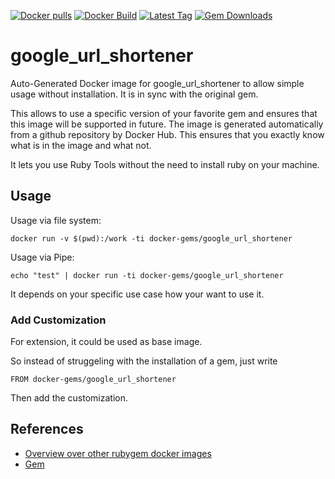 [![Docker pulls](https://img.shields.io/docker/pulls/rubygem/google_url_shortener.svg)](https://hub.docker.com/r/rubygem/google_url_shortener/)
[![Docker Build](https://img.shields.io/docker/automated/rubygem/google_url_shortener.svg)](https://hub.docker.com/r/rubygem/google_url_shortener/)
[![Latest Tag](https://img.shields.io/github/tag/docker-rubygem/google_url_shortener.svg)](https://hub.docker.com/r/rubygem/google_url_shortener/)
[![Gem Downloads](https://img.shields.io/gem/dt/google_url_shortener.svg)](https://rubygems.org/gems/google_url_shortener/)
# google_url_shortener

Auto-Generated Docker image for google_url_shortener to allow simple usage without installation.
It is in sync with the original gem.

This allows to use a specific version of your favorite gem and ensures that this image will be supported in future.
The image is generated automatically from a github repository by Docker Hub.
This ensures that you exactly know what is in the image and what not.

It lets you use Ruby Tools without the need to install ruby on your machine.

## Usage

Usage via file system:

`docker run -v $(pwd):/work -ti docker-gems/google_url_shortener`

Usage via Pipe:

`echo "test" | docker run -ti docker-gems/google_url_shortener`

It depends on your specific use case how your want to use it.

### Add Customization

For extension, it could be used as base image.

So instead of struggeling with the installation of a gem, just write

`FROM docker-gems/google_url_shortener`

Then add the customization.

## References

 - [Overview over other rubygem docker images](https://github.com/thinkbot/docker-rubygem)
 - [Gem](https://rubygems.org/gems/google_url_shortener/)
